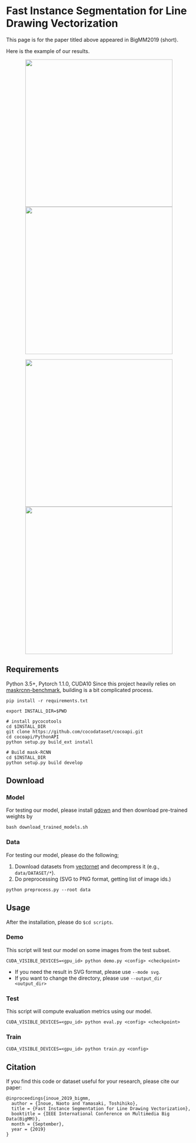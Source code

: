 # Fast Instance Segmentation for Line Drawing Vectorization


This page is for the paper titled above appeared in BigMM2019 (short).

Here is the example of our results.

<p align='center'>
  <img src='sample_results/input_26481.png' width="400px">
  <img src='sample_results/ours_26481_0_95.png' width="400px">
</p>

<p align='center'>
  <img src='sample_results/input_4657882177994752.png' width="400px">
  <img src='sample_results/ours_4657882177994752_0_97.png' width="400px">
</p>


## Requirements
Python 3.5+, Pytorch 1.1.0, CUDA10
Since this project heavily relies on [maskrcnn-benchmark](https://github.com/facebookresearch/maskrcnn-benchmark), building is a bit complicated process.

```
pip install -r requirements.txt

export INSTALL_DIR=$PWD

# install pycocotools
cd $INSTALL_DIR
git clone https://github.com/cocodataset/cocoapi.git
cd cocoapi/PythonAPI
python setup.py build_ext install

# Build mask-RCNN
cd $INSTALL_DIR
python setup.py build develop

```

## Download
### Model
For testing our model, please install [gdown](https://github.com/wkentaro/gdown) and then download pre-trained weights by
```
bash download_trained_models.sh
```

### Data
For testing our model, please do the following;

1. Download datasets from [vectornet](https://github.com/byungsook/vectornet) and decompress it (e.g., `data/DATASET/*`).
2. Do preprocessing (SVG to PNG format, getting list of image ids.)
```
python preprocess.py --root data
```

## Usage
After the installation, please do `$cd scripts`.

### Demo
This script will test our model on some images from the test subset.

```
CUDA_VISIBLE_DEVICES=<gpu_id> python demo.py <config> <checkpoint>
```

- If you need the result in SVG format, please use `--mode svg`.
- If you want to change the directory, please use `--output_dir <output_dir>`

### Test
This script will compute evaluation metrics using our model.
```
CUDA_VISIBLE_DEVICES=<gpu_id> python eval.py <config> <checkpoint>
```

### Train
```
CUDA_VISIBLE_DEVICES=<gpu_id> python train.py <config>
```

## Citation

If you find this code or dataset useful for your research, please cite our paper:

```
@inproceedings{inoue_2019_bigmm,
  author = {Inoue, Naoto and Yamasaki, Toshihiko},
  title = {Fast Instance Segmentation for Line Drawing Vectorization},
  booktitle = {IEEE International Conference on Multimedia Big Data(BigMM)},
  month = {September},
  year = {2019}
}
```
